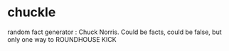 # chuckle
random fact generator : Chuck Norris.
Could be facts, could be false, but only one way to ROUNDHOUSE KICK
